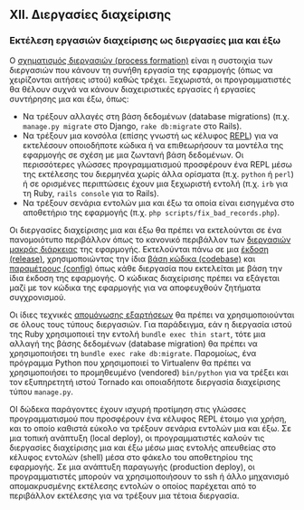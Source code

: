 ## XII. Διεργασίες διαχείρισης

### Εκτέλεση εργασιών διαχείρισης ως διεργασίες μια και έξω

Ο [σχηματισμός διεργασιών (process formation)](./concurrency) είναι η συστοιχία των διεργασιών που κάνουν τη συνήθη εργασία της εφαρμογής (όπως να χειρίζονται αιτήσεις ιστού) καθώς τρέχει.  Ξεχωριστά, οι προγραμματιστές θα θέλουν συχνά να κάνουν διαχειριστικές εργασίες ή εργασίες συντήρησης μια και έξω, όπως:

* Να τρέξουν αλλαγές στη βάση δεδομένων (database migrations) (π.χ. `manage.py migrate` στο Django, `rake db:migrate` στο Rails).
* Να τρέξουν μια κονσόλα (επίσης γνωστή ως κέλυφος [REPL](http://en.wikipedia.org/wiki/Read-eval-print_loop)) για να εκτελέσουν οποιοδήποτε κώδικα ή να επιθεωρήσουν τα μοντέλα της εφαρμογής σε σχέση με μια ζωντανή βάση δεδομένων.  Οι περισσότερες γλώσσες προγραμματισμού προσφέρουν ένα REPL μέσω της εκτέλεσης του διερμηνέα χωρίς άλλα ορίσματα (π.χ. `python` ή `perl`) ή σε ορισμένες περιπτώσεις έχουν μια ξεχωριστή εντολή (π.χ. `irb` για τη Ruby, `rails console` για το Rails).
* Να τρέξουν σενάρια εντολών μια και έξω τα οποία είναι εισηγμένα στο αποθετήριο της εφαρμογής (π.χ. `php scripts/fix_bad_records.php`).

Οι διεργασίες διαχείρισης μια και έξω θα πρέπει να εκτελούνται σε ένα πανομοιότυπο περιβάλλον όπως το κανονικό περιβάλλον των [διεργασιών μακράς διάρκειας](./processes) της εφαρμογής.  Εκτελούνται πάνω σε μια [έκδοση (release)](./build-release-run), χρησιμοποιώντας την ίδια [βάση κώδικα (codebase)](./codebase) και [παραμέτρους (config)](./config) όπως κάθε διεργασία που εκτελείται με βάση την ίδια έκδοση της εφαρμογής.  Ο κώδικας διαχείρισης πρέπει να εξάγεται μαζί με τον κώδικα της εφαρμογής για να αποφευχθούν ζητήματα συγχρονισμού.

Οι ίδιες τεχνικές [απομόνωσης εξαρτήσεων](./dependencies) θα πρέπει να χρησιμοποιούνται σε όλους τους τύπους διεργασιών.  Για παράδειγμα, εάν η διεργασία ιστού της Ruby χρησιμοποιεί την εντολή `bundle exec thin start`, τότε μια αλλαγή της βάσης δεδομένων (database migration) θα πρέπει να χρησιμοποιήσει τη `bundle exec rake db:migrate`.  Παρομοίως, ένα πρόγραμμα Python που χρησιμοποιεί το Virtualenv θα πρέπει να χρησιμοποιήσει το προμηθευμένο (vendored) `bin/python` για να τρέξει και τον εξυπηρετητή ιστού Tornado και οποιαδήποτε διεργασία διαχείρισης τύπου `manage.py`.

ΟΙ δώδεκα παράγοντες έχουν ισχυρή προτίμηση στις γλώσσες προγραμματισμού που προσφέρουν ένα κέλυφος REPL έτοιμο για χρήση, και το οποίο καθιστά εύκολο να τρέξουν σενάρια εντολών μια και έξω.  Σε μια τοπική ανάπτυξη (local deploy), οι προγραμματιστές καλούν τις διεργασίες διαχείρισης μια και έξω μέσω μιας εντολής απευθείας στο κέλυφος εντολών (shell) μέσα στο φάκελο του αποθετηρίου της εφαρμογής.  Σε μια ανάπτυξη παραγωγής (production deploy), οι προγραμματιστές μπορούν να χρησιμοποιήσουν το ssh ή άλλο μηχανισμό απομακρυσμένης εκτέλεσης εντολών ο οποίος παρέχεται από το περιβάλλον εκτέλεσης για να τρέξουν μια τέτοια διεργασία.

